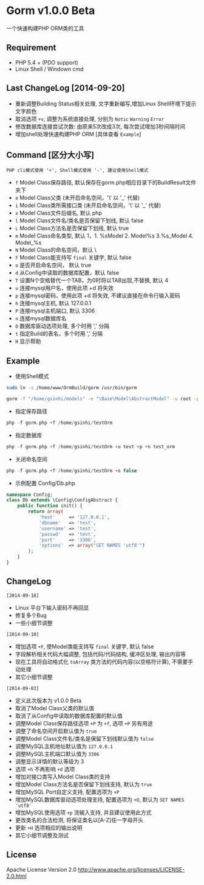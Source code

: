 # Gorm v1.0.0 Beta
一个快速构建PHP ORM类的工具

## Requirement
- PHP 5.4 + (PDO support)
- Linux Shell / Windown cmd

## Last ChangeLog [2014-09-20]
- 重新调整Building Status相关处理, 文字重新编写,增加Linux Shell环境下提示文字颜色
- 取消选项 `+v`, 调整为系统直接处理, 分别为 `Notic` `Warning` `Error`
- 修改数据库连接尝试次数: 由原来5次改成3次, 每次尝试增加3秒间隔时间
- 增加shell处理快速构建PHP ORM [具体查看 `Example`]

## Command [区分大小写]

`PHP cli模式使用 '+', Shell模式使用 '-', 建议使用Shell模式`

- `f`  Model Class保存路径, 默认保存在gorm.php相应目录下的BuildResult文件夹下
- `e`  Model Class父类 (未开启命名空间，'\\' 以 '_' 代替)
- `i`  Model Class类所需接口类 (未开启命名空间，'\\' 以 '_' 代替)
- `x`  Model Class文件后缀名, 默认 php
- `l`  Model Class文件名/类名是否保留下划线, 默认 false
- `L`  Model Class方法名是否保留下划线, 默认 true
- `m`  Model Class命名类型, 默认 1，1. %sModel  2. Model%s  3.%s_Model  4. Model_%s
- `N`  Model Class的命名空间，默认 \\
- `F`  Model Class能支持写 `final` 关键字, 默认 false
- `o`  是否开启命名空间， 默认 true
- `d`  从Config中读取的数据库配置，默认 false
- `T`  设置N个空格替代一个TAB，为0时将以TAB出现,不替换, 默认 4
- `u`  连接mysql用户名，使用此项 +d 将失效
- `p`  连接mysql密码，使用此项 +d 将失效, 不建议直接在命令行输入密码
- `h`  连接mysql主机, 默认 127.0.0.1
- `P`  连接mysql主机端口, 默认 3306
- `n`  连接mysql数据库名
- `O`  数据库驱动选项处理, 多个时用 ',' 分隔
- `t`  指定Build的表名，多个时用 ',' 分隔
- `H`  显示帮助

## Example
- 使用Shell模式
```sh
sudo ln -s /home/www/OrmBuild/gorm /usr/bin/gorm
```

```sh
gorm -f "/home/gsinhi/models" -e "\Base\Model\AbstractModel" -u root -p +n test_orm
```

- 指定保存路径
```php
php -f gorm.php +f /home/gsinhi/testOrm
```

- 指定数据库
```php
php -f gorm.php +f /home/gsinhi/testOrm +u test +p +n test_orm
```

- 关闭命名空间
```php
php -f gorm.php +f /home/gsinhi/testOrm +o false
```

- 示例配置 Config/Db.php
```php
namespace Config;
class Db extends \Config\ConfigAbstract {
    public function init() {
        return array(
            'host'     => '127.0.0.1',
            'dbname'   => 'test',
            'username' => 'test',
            'passwd'   => 'test',
            'port'     => '3306',
            'options'  => array("SET NAMES 'utf8'")
        );
    }
}
```

## ChangeLog
`[2014-09-18]`
- Linux 平台下输入密码不再回显
- 修复多个Bug
- 一些小细节调整

`[2014-09-10]`
- 增加选项 `+F`, 使Model类能支持写 `final` 关键字, 默认 false
- 字段解析相关代码大幅调整, 包括代码/代码结构, 缓冲区处理, 输出内容等
- 现在工具将自动格式化 `toArray` 类方法的代码内容(以空格符计算), 不需要手动处理
- 其它小细节调整

`[2014-09-03]`
- 定义此次版本为 v1.0.0 Beta
- 取消了Model Class父类的默认值
- 取消了从Config中读取的数据库配置的默认值
- 调整Model Class保存路径选项 `+P` 为 `+f`, 选项 `+P` 另有用途
- 调整了命名空间开启默认值为 `true`
- 调整Model Class文件名/类名是保留下划线默认值为 `false`
- 调整MySQL主机地址默认值为 `127.0.0.1`
- 调整MySQL主机端口默认值为 `3306`
- 调整显示详情的默认等级为 3
- 选项 `+h` 不再影响 `+d` 选项
- 增加对接口类写入Model Class类的支持
- 增加Model Class方法名是否保留下划线支持, 默认为 `true`
- 增加MySQL Port自定义支持, 配置选项为 `+P`
- 增加MySQL数据库驱动选项处理支持, 配置选项为 `+O`, 默认为 `SET NAMES 'utf8'`
- 增加MySQL使用选项 `+p` 流输入支持, 并且建议使用此方式
- 更改类名的合法检测, 将保证类名以[A-Z]任一字母开头
- 更新 `+H` 选项相应的输出说明
- 其它小细节调整及测试

## License
Apache License Version 2.0 http://www.apache.org/licenses/LICENSE-2.0.html
